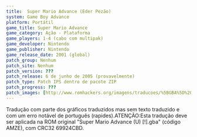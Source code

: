 ```yaml
---
title:  Super Mario Advance (Eder Pezão)
system: Game Boy Advance
platform: Portátil
game_title: Super Mario Advance
game_category: Ação - Plataforma
game_players: 1-4 (cabo com multipak)
game_developer: Nintendo
game_publisher: Nintendo
game_release_date: 2001 (global)
patch_group: Nenhum
patch_site: Nenhum
patch_version: ???
patch_release: 6 de junho de 2005 (provavelmente)
patch_type: Patch IPS dentro de pacote ZIP
patch_progress: ???
patch_images: [http://www.romhackers.org/imagens/traducoes/%5BGBA%5D%20Super%20Mario%20Advance%20-%20Eder%20Pezao%20-%201.png,http://www.romhackers.org/imagens/traducoes/%5BGBA%5D%20Super%20Mario%20Advance%20-%20Eder%20Pezao%20-%202.png,http://www.romhackers.org/imagens/traducoes/%5BGBA%5D%20Super%20Mario%20Advance%20-%20Eder%20Pezao%20-%203.png]
---
```

Tradução com parte dos gráficos traduzidos mas sem texto traduzido e com um erro notável de português (rapides).ATENÇÃO:Esta tradução deve ser aplicada na ROM original "Super Mario Advance (U) [!].gba" (código AMZE), com CRC32 69924CBD.